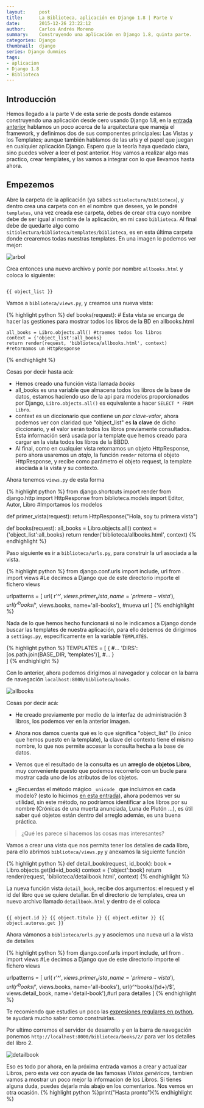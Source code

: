 ```yaml
---
layout:     post
title:      La Biblioteca, aplicación en Django 1.8 | Parte V
date:       2015-12-26 23:22:12
author:     Carlos Andrés Moreno
summary:    Construyendo una aplicación en Django 1.8, quinta parte.
categories: Django
thumbnail:  django
series: Django dummies
tags:
- aplicacion
- Django 1.8
- Biblioteca
---
```

## Introducción

Hemos llegado a la parte V de esta serie de posts donde estamos construyendo una aplicación desde cero usando Django 1.8, en la [entrada anterior][1] hablamos un poco acerca de la arquitectura que maneja el framework, y definimos dos de sus componentes principales: Las Vistas y los Templates; aunque también hablamos de las urls y el papel que juegan en cualquier aplicación Django. Espero que la teoría haya quedado clara, sino puedes volver a leer el post anterior. Hoy vamos a realizar algo mas practico, crear templates, y las vamos a integrar con lo que llevamos hasta ahora.

## Empezemos

Abre la carpeta de la aplicación (ya sabes `sitiolectura/biblioteca`), y dentro crea una carpeta con en el nombre que desees, yo le pondré `templates`, una vez creada ese carpeta, debes de crear otra cuyo nombre debe de ser igual al nombre de la aplicación, en mi caso `biblioteca`. Al final debe de quedarte algo como `sitiolectura/biblioteca/templates/biblioteca`, es en esta última carpeta donde crearemos todas nuestras templates. En una imagen lo podemos ver mejor:

![arbol][2]

Crea entonces una nuevo archivo y ponle por nombre `allbooks.html` y coloca lo siguiente:

<pre><code>
{&lcub; object_list &rcub;}
</code></pre>

Vamos a `biblioteca/views.py`, y creamos una nueva vista:

{% highlight python %}
def books(request):
	# Esta vista se encarga de hacer las gestiones para mostrar todos los libros de la BD en allbooks.html

	all_books = Libro.objects.all() #traemos todos los libros
	context = {'object_list':all_books}
	return render(request, 'biblioteca/allbooks.html', context) #retornamos un HttpResponse
{% endhighlight %}

Cosas por decir hasta acá:

* Hemos creado una función vista llamada _books_
* all_books es una variable que almacena todos los libros de la base de datos, estamos haciendo uso de la api para modelos proporcionados por Django, `Libro.objects.all()` es equivalente a hacer `SELECT * FROM Libro`.
* context es un diccionario que contiene un _par clave-valor_, ahora podemos ver con claridad que "object_list" es **la clave** de dicho diccionario, y el valor serán todos los libros previamente consultados. Esta información será usada por la template que hemos creado para cargar en la vista todos los libros de la BBDD.
* Al final, como en cualquier vista retornamos un objeto HttpResponse, pero ahora usaremos un _atajo_, la función `render` retorna el objeto HttpResponse, y recibe como parámetro el objeto request, la template asociada a la vista y su contexto.

Ahora tenemos `views.py` de esta forma

{% highlight python %}
from django.shortcuts import render
from django.http import HttpResponse
from biblioteca.models import Editor, Autor, Libro #Importamos los modelos

def primer_vista(request):
	return HttpResponse("Hola, soy tu primera vista")

def books(request):
	all_books = Libro.objects.all()
	context = {'object_list':all_books}
	return render('biblioteca/allbooks.html', context)
{% endhighlight %}

Paso siguiente es ir a `biblioteca/urls.py`, para construir la url asociada a la vista.

{% highlight python %}
from django.conf.urls import include, url
from . import views #Le decimos a Django que de este directorio importe el fichero views

urlpatterns = [
    url( r'^$' , views.primer_vista, name= 'primera-vista' ),
    url( r'^books/$', views.books, name='all-books'), #nueva url
]
{% endhighlight %}

Nada de lo que hemos hecho funcionará si no le indicamos a Django donde buscar las templates de nuestra aplicación, para ello debemos de dirigirnos a `settings.py`, específicamente en la variable `TEMPLATES`.

{% highlight python %}
TEMPLATES = [
    {
		#...
        'DIRS': [os.path.join(BASE_DIR, 'templates')],
        #...
    }    
]
{% endhighlight %}

Con lo anterior, ahora podemos dirigirnos al navegador y colocar en la barra de navegación `localhost:8000/biblioteca/books`.

![allbooks][3]

Cosas por decir acá:

* He creado previamente por medio de la interfaz de administración 3 libros, los podemos ver en la anterior imagen.

* Ahora nos damos cuenta qué es lo que significa "object_list" (lo único que hemos puesto en la template), la clave del contexto tiene el mismo nombre, lo que nos permite accesar la consulta hecha a la base de datos.

* Vemos que el resultado de la consulta es un **arreglo de objetos Libro**, muy conveniente puesto que podemos recorrerlo con un bucle para mostrar cada uno de los atributos de los objetos.

* ¿Recuerdas el método mágico `_unicode_` que incluimos en cada modelo? (esto lo hicimos [en esta entrada](http://carmoreno.github.io/blog/2015/08/24/App-Django1.8-Parte2/)),  ahora podemos ver su utilidad, sin este método, no podríamos identificar a los libros por su nombre (Crónicas de una muerta anunciada, Luna de Plutón ...), es útil saber qué objetos están dentro del arreglo además, es una buena práctica.

> ¿Qué les parece si hacemos las cosas mas interesantes?

Vamos a crear una vista que nos permita tener los detalles de cada libro, para ello abrimos `biblioteca/views.py` y anexamos la siguiente función

{% highlight python %}
def detail_book(request, id_book):
	book = Libro.objects.get(id=id_book)
	context = {'object':book}
	return render(request, 'biblioteca/detailbook.html', context)
{% endhighlight %}

La nueva función vista `detail_book`, recibe dos argumentos: el request y el id del libro que se quiere detallar. En el directorio de templates, crea un nuevo archivo llamado `detailbook.html` y dentro de el coloca

<pre><code>
{&lcub; object.id &rcub;} {&lcub; object.titulo &rcub;} {&lcub; object.editor &rcub;} {&lcub; object.autores.get &rcub;}
</code></pre>

Ahora vámonos a `biblioteca/urls.py` y asociemos una nueva url a la vista de detalles

{% highlight python %}
from django.conf.urls import include, url
from . import views #Le decimos a Django que de este directorio importe el fichero views

urlpatterns = [
    url( r'^$' , views.primer_vista, name= 'primera-vista' ),
    url( r'^books/$', views.books, name='all-books'),
    url(r'^books/(\d+)/$', views.detail_book, name='detail-book'),#url para detalles
]
{% endhighlight %}

Te recomiendo que estudies un poco las [expresiones regulares en python](https://platzi.com/blog/expresiones-regulares-python/), te ayudará mucho saber como construirlas.

Por ultimo corremos el servidor de desarrollo y en la barra de navegación ponemos `http://localhost:8000/biblioteca/books/2/` para ver los detalles del libro 2.

![detailbook][6]

Eso es todo por ahora, en la próxima entrada vamos a crear y actualizar Libros, pero esta vez con ayuda de las famosas _Vistas genéricas_, tambien vamos a mostrar un poco mejor la informacion de los Libros. Si tienes alguna duda, puedes dejarla más abajo en los comentarios. Nos vemos en otra ocasión. {% highlight python %}print("Hasta pronto"){% endhighlight %}

[1]:http://carmoreno.github.io/blog/2015/09/12/App-Django.18-Parte4/
[2]:../../../../../../images/2015-12-26/arbol.png
[3]:../../../../../../images/2015-12-26/allbooks.png
[6]:../../../../../../images/2015-12-26/detailbook.png